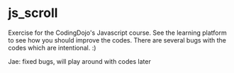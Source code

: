 js_scroll
=========

Exercise for the CodingDojo's Javascript course.  See the learning platform to see how you should improve the codes.  There are several bugs with the codes which are intentional. :)

Jae: fixed bugs, will play around with codes later
